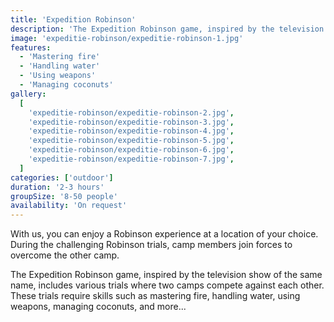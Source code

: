 ```yaml
---
title: 'Expedition Robinson'
description: 'The Expedition Robinson game, inspired by the television show of the same name'
image: 'expeditie-robinson/expeditie-robinson-1.jpg'
features:
  - 'Mastering fire'
  - 'Handling water'
  - 'Using weapons'
  - 'Managing coconuts'
gallery:
  [
    'expeditie-robinson/expeditie-robinson-2.jpg',
    'expeditie-robinson/expeditie-robinson-3.jpg',
    'expeditie-robinson/expeditie-robinson-4.jpg',
    'expeditie-robinson/expeditie-robinson-5.jpg',
    'expeditie-robinson/expeditie-robinson-6.jpg',
    'expeditie-robinson/expeditie-robinson-7.jpg',
  ]
categories: ['outdoor']
duration: '2-3 hours'
groupSize: '8-50 people'
availability: 'On request'
---
```


With us, you can enjoy a Robinson experience at a location of your choice. During the challenging Robinson trials, camp members join forces to overcome the other camp.

The Expedition Robinson game, inspired by the television show of the same name, includes various trials where two camps compete against each other. These trials require skills such as mastering fire, handling water, using weapons, managing coconuts, and more...
